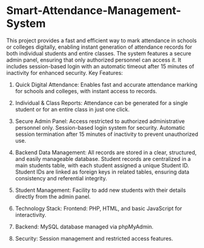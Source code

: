 # Smart-Attendance-Management-System
This project provides a fast and efficient way to mark attendance in schools or colleges digitally, enabling instant generation of attendance records for both individual students and entire classes. The system features a secure admin panel, ensuring that only authorized personnel can access it. It includes session-based login with an automatic timeout after 15 minutes of inactivity for enhanced security.
Key Features:

1. Quick Digital Attendance: Enables fast and accurate attendance marking for schools and colleges, with instant access to records.

2. Individual & Class Reports: Attendance can be generated for a single student or for an entire class in just one click.

3. Secure Admin Panel: Access restricted to authorized administrative personnel only.
                       Session-based login system for security.
                       Automatic session termination after 15 minutes of inactivity to prevent unauthorized use.

4. Backend Data Management: All records are stored in a clear, structured, and easily manageable database.
                            Student records are centralized in a main students table, with each student assigned a unique Student ID.
                            Student IDs are linked as foreign keys in related tables, ensuring data consistency and referential integrity.

5. Student Management: Facility to add new students with their details directly from the admin panel.

6. Technology Stack: Frontend: PHP, HTML, and basic JavaScript for interactivity.

7. Backend: MySQL database managed via phpMyAdmin.

8. Security: Session management and restricted access features.
